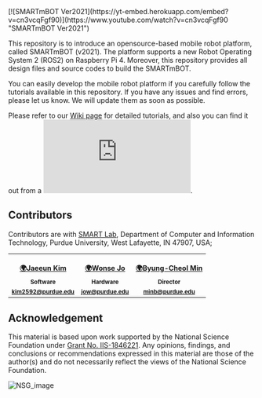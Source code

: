 <td align="center">[![SMARTmBOT Ver2021](https://yt-embed.herokuapp.com/embed?v=cn3vcqFgf90)](https://www.youtube.com/watch?v=cn3vcqFgf90 "SMARTmBOT Ver2021")


This repository is to introduce an opensource-based mobile robot platform, called SMARTmBOT (v2021). The platform supports a new Robot Operating System 2 (ROS2) on Raspberry Pi 4. Moreover, this repository provides all design files and source codes to build the SMARTmBOT.

You can easily develop the mobile robot platform if you carefully follow the tutorials available in this repository. If you have any issues and find errors, please let us know. We will update them as soon as possible.

Please refer to our [Wiki page](https://github.com/SMARTlab-Purdue/SMARTmBOT/wiki) for detailed tutorials, and also you can find it out from a ![SMARTmBOT's manual](https://github.com/SMARTlab-Purdue/SMARTmBOT/blob/main/Documents/SMARTmBOT_Manual.pdf). 



## Contributors
Contributors are with [SMART Lab](http://www.smart-laboratory.org/index.html), Department of Computer and Information Technology, Purdue University, West Lafayette, IN 47907, USA;<br />

<table>
  <tr>


<td align="center"><a href="http://www.smart-laboratory.org/group/Jaeeun_Kim.html"><img src="/media/Jaeeun_Kim.jpg" width="200px;" alt=""/><br />
              <sub><b><a href="http://www.smart-laboratory.org/group/Jaeeun_Kim.html" title="personal_website">🌍Jaeeun Kim</b></sub></a><br />
<sub><b>Software</b></sub></a><br />
<sub><b><a href="mailto: kim2592@purdue.edu" title="contact">kim2592@purdue.edu </a></b></sub></a><br />

<td align="center"><a href="http://www.smart-laboratory.org/group/Wonse_Jo.html"><img src="/media/Wonse_Jo.png" width="200px;" alt=""/><br />
          <sub><b><a href="http://www.smart-laboratory.org/group/Wonse_Jo.html" title="personal_website">🌍Wonse Jo</b></sub></a><br />
<sub><b>Hardware</b></sub></a><br />
<sub><b><a href="mailto: jow@purdue.edu" title="contact">jow@purdue.edu</a></b></sub></a><br />
</td>
<td align="center"><a href="http://www.smart-laboratory.org/group/bcm.html"><img src="/media/Byung-Cheol_Min.png" width="200px;" alt=""/><br />
  <sub><b><a href="http://www.smart-laboratory.org/group/bcm.html" title="personal_website">🌍Byung-Cheol Min</b></sub></a><br />
<sub><b>Director</b></sub></a><br />
<sub><b><a href="mailto: minb@purdue.edu" title="contact">minb@purdue.edu</a></b></sub></a><br />

  </tr>

</table>


## Acknowledgement

This material is based upon work supported by the National Science Foundation under [Grant No. IIS-1846221](https://www.nsf.gov/awardsearch/showAward?AWD_ID=1846221&HistoricalAwards=false&_ga=2.259294090.1882798323.1621529444-1742909408.1612301322). Any opinions, findings, and conclusions or recommendations expressed in this material are those of the author(s) and do not necessarily reflect the views of the National Science Foundation.

![NSG_image](https://github.com/SMARTlab-Purdue/SMARTmBOT/blob/main/media/nsf.jpg)

